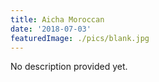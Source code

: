 ```yaml
---
title: Aicha Moroccan
date: '2018-07-03'
featuredImage: ./pics/blank.jpg
---
```


No description provided yet.
